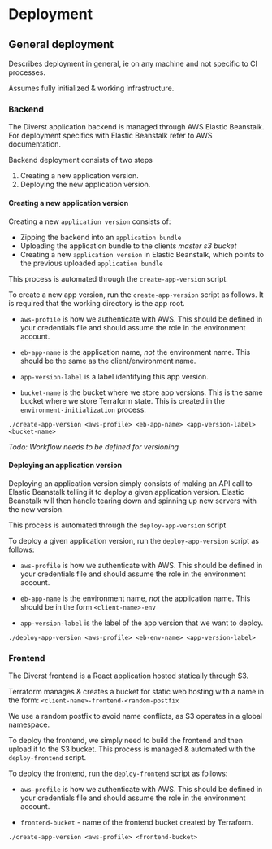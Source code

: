 # Deployment

## General deployment

Describes deployment in general, ie on any machine and not specific to CI processes. 

Assumes fully initialized & working infrastructure.

### Backend

The Diverst application backend is managed through AWS Elastic Beanstalk. For deployment specifics with Elastic Beanstalk refer to AWS documentation.

Backend deployment consists of two steps

1) Creating a new application version.
2) Deploying the new application version.

#### Creating a new application version

Creating a new `application version` consists of:

- Zipping the backend into an `application bundle`
- Uploading the application bundle to the clients _master s3 bucket_
- Creating a new `application version` in Elastic Beanstalk, which points to the previous uploaded `application bundle`

This process is automated through the `create-app-version` script. 

To create a new app version, run the `create-app-version` script as follows. It is required that the working directory is the app root.

- `aws-profile` is how we authenticate with AWS. This should be defined in your credentials file and should assume the role in the environment account. 

- `eb-app-name` is the application name, _not_ the environment name. This should be the same as the client/environment name.

- `app-version-label` is a label identifying this app version.

- `bucket-name` is the bucket where we store app versions. This is the same bucket where we store Terraform state. This is created in the `environment-initialization` process. 

`./create-app-version <aws-profile> <eb-app-name> <app-version-label> <bucket-name>`

_Todo: Workflow needs to be defined for versioning_

#### Deploying an application version

Deploying an application version simply consists of making an API call to Elastic Beanstalk telling it to deploy a given application version. Elastic Beanstalk will then handle tearing down and spinning up new servers with the new version.

This process is automated through the `deploy-app-version` script

To deploy a given application version, run the `deploy-app-version` script as follows:

- `aws-profile` is how we authenticate with AWS. This should be defined in your credentials file and should assume the role in the environment account.

- `eb-app-name` is the environment name, _not_ the application name. This should be in the form `<client-name>-env`

- `app-version-label` is the label of the app version that we want to deploy.

`./deploy-app-version <aws-profile> <eb-env-name> <app-version-label>`

### Frontend

The Diverst frontend is a React application hosted statically through S3.

Terraform manages & creates a bucket for static web hosting with a name in the form: `<client-name>-frontend-<random-postfix`

We use a random postfix to avoid name conflicts, as S3 operates in a global namespace.

To deploy the frontend, we simply need to build the frontend and then upload it to the S3 bucket. This process is managed & automated with the `deploy-frontend` script.

To deploy the frontend, run the `deploy-frontend` script as follows: 

- `aws-profile` is how we authenticate with AWS. This should be defined in your credentials file and should assume the role in the environment account.

- `frontend-bucket` - name of the frontend bucket created by Terraform.

`./create-app-version <aws-profile> <frontend-bucket>`

